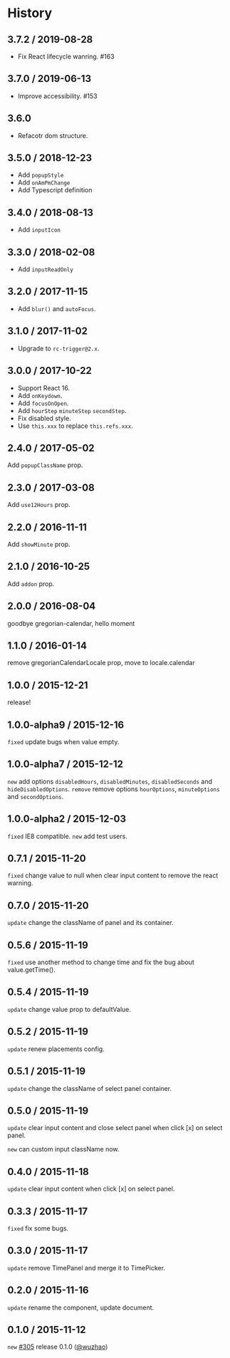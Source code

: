 # History

3.7.2 / 2019-08-28
---------------------------

- Fix React lifecycle wanring. #163

3.7.0 / 2019-06-13
---------------------------

- Improve accessibility. #153

3.6.0
---------------------------

- Refacotr dom structure.

3.5.0 / 2018-12-23
---------------------------

- Add `popupStyle`
- Add `onAmPmChange`
- Add Typescript definition

3.4.0 / 2018-08-13
---------------------------

- Add `inputIcon`

3.3.0 / 2018-02-08
---------------------------

- Add `inputReadOnly`

3.2.0 / 2017-11-15
---------------------------

- Add  `blur()` and `autoFocus`.


3.1.0 / 2017-11-02
---------------------------

- Upgrade to `rc-trigger@2.x`.


3.0.0 / 2017-10-22
---------------------------

- Support React 16.
- Add `onKeydown`.
- Add `focusOnOpen`.
- Add `hourStep` `minuteStep` `secondStep`.
- Fix disabled style.
- Use `this.xxx` to replace `this.refs.xxx`.

2.4.0 / 2017-05-02
---------------------------

Add `popupClassName` prop.

2.3.0 / 2017-03-08
---------------------------

Add `use12Hours` prop.

2.2.0 / 2016-11-11
---------------------------

Add `showMinute` prop.

2.1.0 / 2016-10-25
---------------------------

Add `addon` prop.

2.0.0 / 2016-08-04
---------------------------

goodbye gregorian-calendar, hello moment

1.1.0 / 2016-01-14
---------------------------

remove gregorianCalendarLocale prop, move to locale.calendar

1.0.0 / 2015-12-21
-------------------------

release!

1.0.0-alpha9 / 2015-12-16
------------------

`fixed` update bugs when value empty.

1.0.0-alpha7 / 2015-12-12
------------------

`new` add options `disabledHours`, `disabledMinutes`, `disabledSeconds` and `hideDisabledOptions`.
`remove` remove options `hourOptions`, `minuteOptions` and `secondOptions`.

1.0.0-alpha2 / 2015-12-03
------------------

`fixed` IE8 compatible.
`new` add test users.

0.7.1 / 2015-11-20
------------------

`fixed` change value to null when clear input content to remove the react warning.

0.7.0 / 2015-11-20
------------------

`update` change the className of panel and its container.

0.5.6 / 2015-11-19
------------------

`fixed` use another method to change time and fix the bug about value.getTime().

0.5.4 / 2015-11-19
------------------

`update` change value prop to defaultValue.

0.5.2 / 2015-11-19
------------------

`update` renew placements config.

0.5.1 / 2015-11-19
------------------

`update` change the className of select panel container.

0.5.0 / 2015-11-19
------------------

`update` clear input content and close select panel when click [x] on select panel.

`new` can custom input className now.


0.4.0 / 2015-11-18
------------------

`update` clear input content when click [x] on select panel.

0.3.3 / 2015-11-17
------------------

`fixed` fix some bugs.

0.3.0 / 2015-11-17
------------------

`update` remove TimePanel and merge it to TimePicker.

0.2.0 / 2015-11-16
------------------

`update` rename the component, update document.

0.1.0 / 2015-11-12
------------------

`new` [#305](https://github.com/ant-design/ant-design/issues/305#issuecomment-147027817) release 0.1.0 ([@wuzhao](https://github.com/wuzhao)\)
